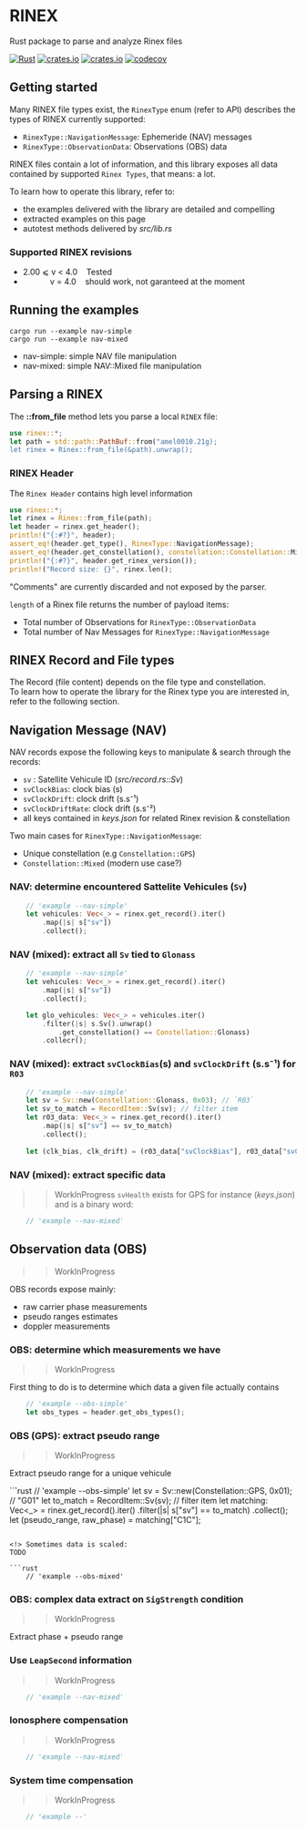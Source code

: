 # RINEX 
Rust package to parse and analyze Rinex files

[![Rust](https://github.com/gwbres/rinex/actions/workflows/rust.yml/badge.svg)](https://github.com/gwbres/rinex/actions/workflows/rust.yml)
[![crates.io](https://img.shields.io/crates/v/rinex.svg)](https://crates.io/crates/rinex)
[![crates.io](https://img.shields.io/crates/d/rinex.svg)](https://crates.io/crates/rinex)
[![codecov](https://codecov.io/gh/gwbres/rinex/branch/main/graph/badge.svg)](https://codecov.io/gh/gwbres/rinex)

## Getting started

Many RINEX file types exist, 
the `RinexType` enum (refer to API) 
describes the types of RINEX currently supported:

* `RinexType::NavigationMessage`: Ephemeride (NAV) messages
* `RinexType::ObservationData`:   Observations (OBS) data

RINEX files contain a lot of information,
and this library exposes all data contained by supported
`Rinex Types`, that means: a lot.

To learn how to operate this library, refer to:
* the examples delivered with the library are detailed and compelling
* extracted examples on this page 
* autotest methods delivered by _src/lib.rs_ 

### Supported RINEX revisions

* 2.00 ⩽ v < 4.0    Tested 
*             v = 4.0    should work, not garanteed at the moment

## Running the examples

```shell
cargo run --example nav-simple
cargo run --example nav-mixed
```

* nav-simple: simple NAV file manipulation
* nav-mixed: simple NAV::Mixed file manipulation

## Parsing a RINEX 

The __::from\_file__ method lets you parse a local `RINEX` file: 

```rust
use rinex::*;
let path = std::path::PathBuf::from("amel0010.21g);
let rinex = Rinex::from_file(&path).unwrap();
```

### RINEX Header

The `Rinex Header` contains high level information

```rust
use rinex::*;
let rinex = Rinex::from_file(path);
let header = rinex.get_header();
println!("{:#?}", header);
assert_eq!(header.get_type(), RinexType::NavigationMessage);
assert_eq!(header.get_constellation(), constellation::Constellation::Mixed);
println!("{:#?}", header.get_rinex_version());
println!("Record size: {}", rinex.len(); 
```

"Comments" are currently discarded and not exposed by the parser.   

`length` of a Rinex file returns the number of payload items:

+ Total number of Observations for `RinexType::ObservationData`
+ Total number of Nav Messages for `RinexType::NavigationMessage`

## RINEX Record and File types

The Record (file content) depends on the file type and constellation.   
To learn how to operate the library for the Rinex type you are interested in,
refer to the following section.

## Navigation Message (NAV)

NAV records expose the following keys to manipulate & search through the records:
* `sv` : Satellite Vehicule ID (_src/record.rs::Sv_)
* `svClockBias`: clock bias (s)
* `svClockDrift`: clock drift (s.s⁻¹)
* `svClockDriftRate`: clock drift (s.s⁻²)
* all keys contained in _keys.json_ for related Rinex revision & constellation

Two main cases for `RinexType::NavigationMessage`:
+ Unique constellation (e.g `Constellation::GPS`) 
+ `Constellation::Mixed` (modern use case?)

### NAV: determine encountered Sattelite Vehicules (`Sv`) 

```rust
    // 'example --nav-simple'
    let vehicules: Vec<_> = rinex.get_record().iter()
        .map(|s| s["sv"])
        .collect();
```

### NAV (mixed): extract all `Sv` tied to `Glonass`

```rust
    // 'example --nav-simple'
    let vehicules: Vec<_> = rinex.get_record().iter()
        .map(|s| s["sv"])
        .collect();

    let glo_vehicules: Vec<_> = vehicules.iter()
        .filter(|s| s.Sv().unwrap()
            .get_constellation() == Constellation::Glonass)
        .collecr();
```

### NAV (mixed): extract `svClockBias`(s) and `svClockDrift` (s.s⁻¹) for `R03`

```rust
    // 'example --nav-simple'
    let sv = Sv::new(Constellation::Glonass, 0x03); // `R03`
    let sv_to_match = RecordItem::Sv(sv); // filter item
    let r03_data: Vec<_> = rinex.get_record().iter()
        .map(|s| s["sv"] == sv_to_match)
        .collect();
    
    let (clk_bias, clk_drift) = (r03_data["svClockBias"], r03_data["svClockDrift"]);
```

### NAV (mixed): extract specific data
>>WorkInProgress
`svHealth` exists for GPS for instance (_keys.json_) and
is a binary word:

```rust
    // 'example --nav-mixed'
```

## Observation data (OBS)
>>WorkInProgress

OBS records expose mainly:
* raw carrier phase measurements
* pseudo ranges estimates
* doppler measurements

### OBS: determine which measurements we have
>>WorkInProgress

First thing to do is to determine which
data a given file actually contains

```rust
    // 'example --obs-simple'
    let obs_types = header.get_obs_types();
```

### OBS (GPS): extract pseudo range
>>WorkInProgress

Extract pseudo range for a unique vehicule

``̀`rust
    // 'example --obs-simple'
    let sv = Sv::new(Constellation::GPS, 0x01); // "G01"
    let to_match = RecordItem::Sv(sv); // filter item
    let matching: Vec<_> = rinex.get_record().iter()
        .filter(|s| s["sv"] == to_match)
        .collect();
    let (pseudo_range, raw_phase) = matching["C1C"];
```

<!> Sometimes data is scaled:  
TODO

```rust
    // 'example --obs-mixed'
```

### OBS: complex data extract on `SigStrength` condition
>>WorkInProgress

Extract phase + pseudo range

### Use `LeapSecond` information
>>WorkInProgress

```rust
    // 'example --nav-mixed'
```

### Ionosphere compensation 
>>WorkInProgress

```rust
    // 'example --nav-mixed'
```

### System time compensation
>>WorkInProgress

```rust
    // 'example --'
```
